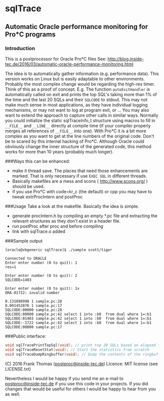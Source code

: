 # sqlTrace

## Automatic Oracle performance monitoring for Pro\*C programs

### Introduction
This is a postprocessor for Oracle Pro\*C files
See: <http://blog.inside-tec.de/2016/03/automatic-oracle-performance-monitoring.html>

The idea is to automatically gather information (e.g. performance data). This version works on Linux but is easily adaptable to other environments. Probably the most complex change would be regarding the high-res timer. Think of this as a proof of concept. E.g. The function `autoExitHandler` is automatically called on exit and prints the top SQL's taking more than 1% of the time and the last 20 SQLs and their `SQLCODE` to stdout. This may not make much sense in most applications, as they have individual logging mechanisms, or may not want to log at program exit, or ...
You may also want to extend the approach to capture other calls in similar ways. Normally you could initialize the static sqlTraceInfo\_t structure using macros to fill in `__FILE__` and `__LINE__` directly at compile time (if your compiler properly merges all references of `__FILE__` into one). With Pro\*C it is a bit more complex as you want to get at the line numbers of the original code.
Don't be to scared by this internal hacking of Pro\*C. Although Oracle could obviously change the inner structure of the generated code, this method works for more than 10 years (probably much longer).

###Ways this can be enhanced:

  - make it thread save. The places that need those enhancements are marked. That is only necessary if use `EXEC SQL` in different threads.
  - Basically makefiles are a mess and scons ( http://www.scons.org/ ) should be used.
  - if you use Pro\*C with code=kr\_c (the default) or cpp you may have to tweak extrProcIntern and postProc

###Usage
Take a look at the makefile. Basically the idea is simple.

 - generate procIntern.h by compiling an empty \*.pc file and extracting
   the relevant structures as they don't exist in a header file.
 - run postProc after proc and before compiling
 - link with sqlTrace.o added

###Sample output

    [oracle@vbgeneric sqlTrace]$ ./sample scott/tiger
    
    Connected to ORACLE
    Enter enter number (0 to quit): 1
    res=1
    
    Enter enter number (0 to quit): 2
    SQLCODE=1403
    
    Enter enter number (0 to quit): 1x
    ORA-01722: invalid number
    
    0.131898998 1 sample.pc:28 
    0.001452876 1 sample.pc:17 
    SQLCODE:00000 sample.pc:28 
    SQLCODE:00000 sample.pc:42 select 1 into :b0  from dual where 1=:b1
    SQLCODE:01403 sample.pc:42 select 1 into :b0  from dual where 1=:b1
    SQLCODE:-1722 sample.pc:42 select 1 into :b0  from dual where 1=:b1
    SQLCODE:00000 sample.pc:17 

###Public interface:
```C
void sqlTracePrintTopSql(void); // print top 20 SQLs based on elapsed time to stdout
void sqlTraceResetStat(void); // Start the statistics from scratch
void sqlTraceDumpRingbuffer(void); // Dump the contents of the ringbuffer to stdout
```

(C) 2016 Frank Thomas (postproc@inside-tec.de)
Licence: MIT license (see LICENSE.txt)

Nevertheless I would be happy if you send me an e-mail to postproc@inside-tec.de if you use this code in your projects.
If you did changes that would be useful for others I would be happy to hear from you as well.



